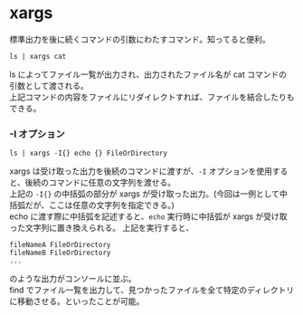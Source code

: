# xargs

標準出力を後に続くコマンドの引数にわたすコマンド。知ってると便利。

`ls | xargs cat`

ls によってファイル一覧が出力され、出力されたファイル名が cat コマンドの引数として渡される。  
上記コマンドの内容をファイルにリダイレクトすれば、ファイルを結合したりもできる。

### -I オプション

`ls | xargs -I{} echo {} FileOrDirectory`

xargs は受け取った出力を後続のコマンドに渡すが、`-I` オプションを使用すると、後続のコマンドに任意の文字列を渡せる。  
上記の `-I{}` の中括弧の部分が xargs が受け取った出力。(今回は一例として中括弧だが、ここは任意の文字列を指定できる。)  
echo に渡す際に中括弧を記述すると、`echo` 実行時に中括弧が xargs が受け取った文字列に置き換えられる。
上記を実行すると、

```
fileNameA FileOrDirectory
fileNameB FileOrDirectory
...
```

のような出力がコンソールに並ぶ。  
find でファイル一覧を出力して、見つかったファイルを全て特定のディレクトリに移動させる。といったことが可能。